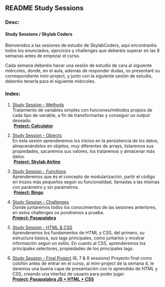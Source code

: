 ## README Study Sessions

### Desc:
#### Study Sessions / Skylab Coders <br /> 
Bienvenidos a las sesiones de estudio de SkylabCoders, aquí encontraréis todos los enunciados, ejercicios y challenges que deberéis superar en las 8 semanas antes de empezar el curso. <br /> 

Cada semana deberéis hacer una sesión de estudio de cara al siguiente miércoles, donde, en el aula, además de responder dudas, os presentaré su correspondiente mini-project, y junto con la siguiente sesión de estudio, deberéis tenerla para el siguiente miércoles.

### Index:

1. <a href="studySession_methods.md">Study Session - Methods</a><br />
    Tratamiento de variables simples con funciones/métodos propios de cada tipo de variable, a fin de transformarlas y conseguir un output deseado. <br /> 
    <img src="https://d3dr1ze7164817.cloudfront.net/items/3h2j0P3C441p1z2S150G/Screen%20Recording%202017-03-20%20at%2011.53%20a.%20m..gif?X-CloudApp-Visitor-Id=2702484&v=3e0b4c7d" alt="">
    <a href="studySession_mini-proj.md">**Project: Calculator**</a>

2. <a href="studySession_objects.md">Study Session - Objects</a> <br />
    En esta sesión aprenderemos los inicios en la persistencia de los datos, almacenándolos en objetos, muy diferentes de arrays, listaremos sus propiedades, sacaremos sus valores, los trataremos y almacenar más datos. <br /> 
    <img src="https://d3dr1ze7164817.cloudfront.net/items/0Q3Y3n382q3R1X1r2z0p/Screen%20Recording%202017-03-20%20at%2011.50%20a.%20m..gif?X-CloudApp-Visitor-Id=2702484&v=b2f62176" alt="">
   <a href="studySession_mini-proj.md"> **Project: Skylab Airline**</a>

3. <a href="studySession_functions.md">Study Session - Functions</a><br /> 
    Aprenderemos que és el concepto de modularización, partir el código en trozos más pequeños según su funcionalidad, llamadas a las mismas con parámetro y sin parámetros. <br /> 
    <img src="https://d3dr1ze7164817.cloudfront.net/items/0d2U2V0d2v3y0S0Z0r3I/Screen%20Recording%202017-03-20%20at%2012.01%20p.%20m..gif?X-CloudApp-Visitor-Id=2702484&v=873490d0" alt="">
    <a href="studySession_mini-proj.md">**Project: Bingo**</a>

4. <a href="studySession_challenjesJS.md">Study Session - Challenges</a><br />
    Donde juntaremos todos los conocimientos de las sesiones anteriores, en estos challenges os pondremos a prueba. <br /> 
    <a href="studySession_mini-proj.md">**Project: Pasapalabra** </a>

5. <a href="studySession_HTML-CSS.md">Study Session - HTML & CSS </a><br /> 
    Aprenderemos los fundamentos de HTML y CSS, del primero, su estructura básica, sus tags principales, como juntarlos y mostrar información segun un estilo. En cuanto al CSS, aprenderemos los principales selectores, propiedades de los principales tags.

6. <a href="studySession_final.md">Study Session - Final Project</a> (6, 7 & 8 sessions)
    Proyecto final como colofón antes de entrar en el curso, al mini-project de la semana 4, le daremos una buena capa de presentación con lo aprendido de HTML y CSS, creando una interfaz de usuario para poder jugar. <br /> 
    <a href="studySession_mini-proj.md">**Project: Pasapalabra JS + HTML + CSS**</a>


